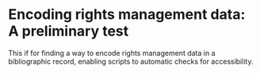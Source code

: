 
# Encoding rights management data: A preliminary test

This if for finding a way to encode rights management data in a
bibliographic record, enabling scripts to automatic checks for
accessibility.
